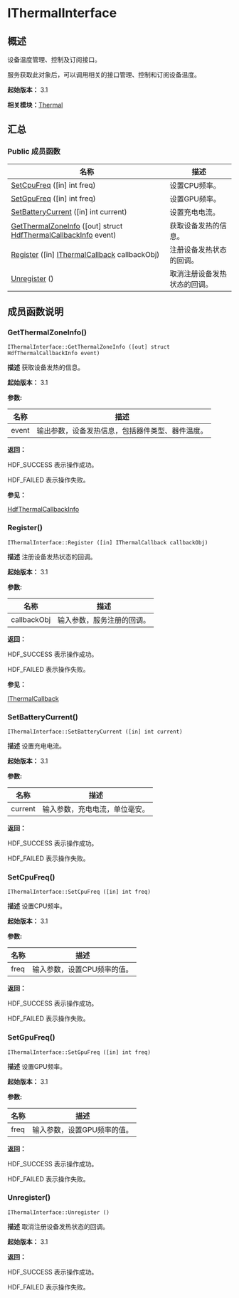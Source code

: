 # IThermalInterface


## 概述

设备温度管理、控制及订阅接口。

服务获取此对象后，可以调用相关的接口管理、控制和订阅设备温度。

**起始版本：** 3.1

**相关模块：**[Thermal](thermal_v10.md)


## 汇总


### Public 成员函数

| 名称 | 描述 | 
| -------- | -------- |
| [SetCpuFreq](#setcpufreq) ([in] int freq) | 设置CPU频率。  | 
| [SetGpuFreq](#setgpufreq) ([in] int freq) | 设置GPU频率。  | 
| [SetBatteryCurrent](#setbatterycurrent) ([in] int current) | 设置充电电流。  | 
| [GetThermalZoneInfo](#getthermalzoneinfo) ([out] struct [HdfThermalCallbackInfo](_hdf_thermal_callback_info_v10.md) event) | 获取设备发热的信息。  | 
| [Register](#register) ([in] [IThermalCallback](interface_i_thermal_callback_v10.md) callbackObj) | 注册设备发热状态的回调。  | 
| [Unregister](#unregister) () | 取消注册设备发热状态的回调。  | 


## 成员函数说明


### GetThermalZoneInfo()

```
IThermalInterface::GetThermalZoneInfo ([out] struct HdfThermalCallbackInfo event)
```
**描述**
获取设备发热的信息。

**起始版本：** 3.1

**参数:**

| 名称 | 描述 | 
| -------- | -------- |
| event | 输出参数，设备发热信息，包括器件类型、器件温度。 | 

**返回：**

HDF_SUCCESS 表示操作成功。

HDF_FAILED 表示操作失败。

**参见：**

[HdfThermalCallbackInfo](_hdf_thermal_callback_info_v10.md)


### Register()

```
IThermalInterface::Register ([in] IThermalCallback callbackObj)
```
**描述**
注册设备发热状态的回调。

**起始版本：** 3.1

**参数:**

| 名称 | 描述 | 
| -------- | -------- |
| callbackObj | 输入参数，服务注册的回调。 | 

**返回：**

HDF_SUCCESS 表示操作成功。

HDF_FAILED 表示操作失败。

**参见：**

[IThermalCallback](interface_i_thermal_callback_v10.md)


### SetBatteryCurrent()

```
IThermalInterface::SetBatteryCurrent ([in] int current)
```
**描述**
设置充电电流。

**起始版本：** 3.1

**参数:**

| 名称 | 描述 | 
| -------- | -------- |
| current | 输入参数，充电电流，单位毫安。 | 

**返回：**

HDF_SUCCESS 表示操作成功。

HDF_FAILED 表示操作失败。


### SetCpuFreq()

```
IThermalInterface::SetCpuFreq ([in] int freq)
```
**描述**
设置CPU频率。

**起始版本：** 3.1

**参数:**

| 名称 | 描述 | 
| -------- | -------- |
| freq | 输入参数，设置CPU频率的值。 | 

**返回：**

HDF_SUCCESS 表示操作成功。

HDF_FAILED 表示操作失败。


### SetGpuFreq()

```
IThermalInterface::SetGpuFreq ([in] int freq)
```
**描述**
设置GPU频率。

**起始版本：** 3.1

**参数:**

| 名称 | 描述 | 
| -------- | -------- |
| freq | 输入参数，设置GPU频率的值。 | 

**返回：**

HDF_SUCCESS 表示操作成功。

HDF_FAILED 表示操作失败。


### Unregister()

```
IThermalInterface::Unregister ()
```
**描述**
取消注册设备发热状态的回调。

**起始版本：** 3.1

**返回：**

HDF_SUCCESS 表示操作成功。

HDF_FAILED 表示操作失败。
